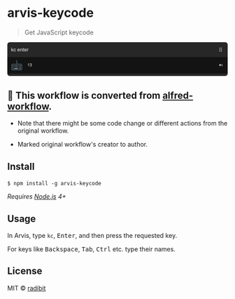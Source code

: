 # arvis-keycode

> Get JavaScript keycode

<img src="media/screenshot.png" width="580">

## 🔗 This workflow is converted from [alfred-workflow](https://github.com/radibit/alfred-keycode).

* Note that there might be some code change or different actions from the original workflow.

* Marked original workflow's creator to author.

## Install

```
$ npm install -g arvis-keycode
```

*Requires [Node.js](https://nodejs.org) 4+*


## Usage

In Arvis, type `kc`, <kbd>Enter</kbd>, and then press the requested key.

For keys like <kbd>Backspace</kbd>, <kbd>Tab</kbd>, <kbd>Ctrl</kbd> etc. type their names.


## License

MIT © [radibit](http://radibit.com)
